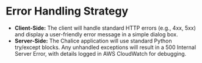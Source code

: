# Error Handling Strategy

- **Client-Side:** The client will handle standard HTTP errors (e.g., 4xx, 5xx) and display a user-friendly error message in a simple dialog box.
- **Server-Side:** The Chalice application will use standard Python try/except blocks. Any unhandled exceptions will result in a 500 Internal Server Error, with details logged in AWS CloudWatch for debugging.